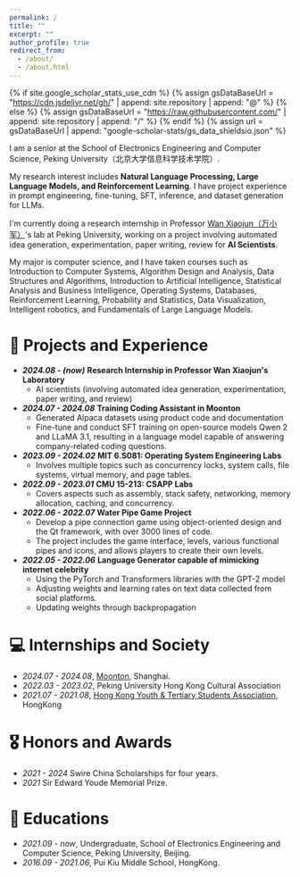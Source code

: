 ```yaml
---
permalink: /
title: ""
excerpt: ""
author_profile: true
redirect_from: 
  - /about/
  - /about.html
---
```


{% if site.google_scholar_stats_use_cdn %}
{% assign gsDataBaseUrl = "https://cdn.jsdelivr.net/gh/" | append: site.repository | append: "@" %}
{% else %}
{% assign gsDataBaseUrl = "https://raw.githubusercontent.com/" | append: site.repository | append: "/" %}
{% endif %}
{% assign url = gsDataBaseUrl | append: "google-scholar-stats/gs_data_shieldsio.json" %}

<span class='anchor' id='about-me'></span>

I am a senior at the School of Electronics Engineering and Computer Science, Peking University（北京大学信息科学技术学院）.

My research interest includes **Natural Language Processing, Large Language Models, and Reinforcement Learning**. I have project experience in prompt engineering, fine-tuning, SFT, inference, and dataset generation for LLMs. 

I'm currently doing a research internship in Professor [Wan Xiaojun（万小军）](https://wanxiaojun.github.io/)'s lab at Peking University, working on a project involving automated idea generation, experimentation, paper writing, review for **AI Scientists**.

My major is computer science, and I have taken courses such as Introduction to Computer Systems, Algorithm Design and Analysis, Data Structures and Algorithms, Introduction to Artificial Intelligence, Statistical Analysis and Business Intelligence, Operating Systems, Databases, Reinforcement Learning, Probability and Statistics, Data Visualization, Intelligent robotics, and Fundamentals of Large Language Models.


# 📝 Projects and Experience

- ***2024.08  -  (now)*** **Research Internship in Professor Wan Xiaojun's Laboratory**
  - AI scientists (involving automated idea generation, experimentation, paper writing, and review)
- ***2024.07 - 2024.08*** **Training Coding Assistant in Moonton**
  - Generated Alpaca datasets using product code and documentation
  - Fine-tune and conduct SFT training on open-source models Qwen 2 and LLaMA 3.1, resulting in a language model capable of answering company-related coding questions.
- ***2023.09 - 2024.02*** **MIT	6.S081:	Operating	System Engineering Labs**
  - Involves multiple topics such as concurrency locks, system calls, file systems, virtual memory, and page tables.
- ***2022.09 - 2023.01*** **CMU	15-213:	CSAPP	Labs**
  - Covers aspects such as assembly, stack safety, networking, memory allocation, caching, and concurrency. 
- ***2022.06 - 2022.07*** **Water Pipe Game Project**
  - Develop a pipe connection game using object-oriented design and the Qt framework, with over 3000 lines of code.
  - The project includes the game interface, levels, various functional pipes and icons, and allows players to create their own levels.
- ***2022.05 - 2022.06*** **Language Generator capable of mimicking internet celebrity**
  - Using the PyTorch and Transformers libraries with the GPT-2 model
  - Adjusting weights and learning rates on text data collected from social platforms.
  - Updating weights through backpropagation

# 💻 Internships and Society
- *2024.07 - 2024.08*, [Moonton](https://cn.moonton.com/), Shanghai.
- *2022.03 - 2023.02*, Peking University Hong Kong Cultural Association
- *2021.07 - 2021.08*, [Hong Kong Youth & Tertiary Students Association](https://www.hkytsa.org/), HongKong

# 🎖 Honors and Awards
- *2021 - 2024* Swire China Scholarships for four years. 
- *2021* Sir Edward Youde	Memorial Prize. 

# 📖 Educations
- *2021.09 - now*, Undergraduate, School of Electronics Engineering and Computer Science, Peking University, Beijing.
- *2016.09 - 2021.06*, Pui Kiu Middle School, HongKong.
